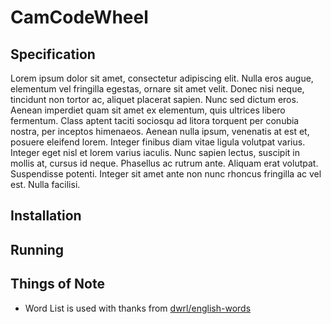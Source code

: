 # CamCodeWheel

## Specification

Lorem ipsum dolor sit amet, consectetur adipiscing elit. Nulla eros augue, elementum vel fringilla egestas, ornare sit amet velit. Donec nisi neque, tincidunt non tortor ac, aliquet placerat sapien. Nunc sed dictum eros. Aenean imperdiet quam sit amet ex elementum, quis ultrices libero fermentum. Class aptent taciti sociosqu ad litora torquent per conubia nostra, per inceptos himenaeos. Aenean nulla ipsum, venenatis at est et, posuere eleifend lorem. Integer finibus diam vitae ligula volutpat varius. Integer eget nisl et lorem varius iaculis. Nunc sapien lectus, suscipit in mollis at, cursus id neque. Phasellus ac rutrum ante. Aliquam erat volutpat. Suspendisse potenti. Integer sit amet ante non nunc rhoncus fringilla ac vel est. Nulla facilisi.

## Installation

## Running

## Things of Note

- Word List is used with thanks from [dwrl/english-words](https://github.com/dwyl/english-words)
